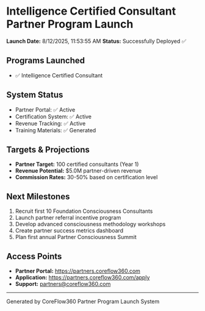 # Intelligence Certified Consultant Partner Program Launch

**Launch Date:** 8/12/2025, 11:53:55 AM
**Status:** Successfully Deployed ✅

## Programs Launched
- ✅ Intelligence Certified Consultant

## System Status
- Partner Portal: ✅ Active
- Certification System: ✅ Active
- Revenue Tracking: ✅ Active
- Training Materials: ✅ Generated

## Targets & Projections
- **Partner Target:** 100 certified consultants (Year 1)
- **Revenue Potential:** $5.0M partner-driven revenue
- **Commission Rates:** 30-50% based on certification level

## Next Milestones
1. Recruit first 10 Foundation Consciousness Consultants
2. Launch partner referral incentive program
3. Develop advanced consciousness methodology workshops
4. Create partner success metrics dashboard
5. Plan first annual Partner Consciousness Summit

## Access Points
- **Partner Portal:** https://partners.coreflow360.com
- **Application:** https://partners.coreflow360.com/apply
- **Support:** partners@coreflow360.com

---
Generated by CoreFlow360 Partner Program Launch System
